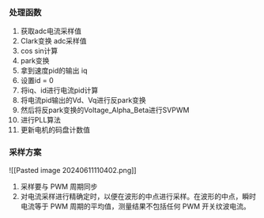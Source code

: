 ### 处理函数
1. 获取adc电流采样值
2. Clark变换 adc采样值
3. cos sin计算
4. park变换
5. 拿到速度pid的输出 iq 
6. 设置id = 0
7. 将iq、id进行电流pid计算
8. 将电流pid输出的Vd、Vq进行反park变换
9. 然后将反park变换的Voltage_Alpha_Beta进行SVPWM
10. 进行PLL算法
11. 更新电机的码盘计数值
### 采样方案
![[Pasted image 20240611110402.png]]
1. 采样要与 PWM 周期同步
2. 对电流采样进行精确定时，以便在波形的中点进行采样。在波形的中点，瞬时电流等于 PWM 周期的平均值，测量结果不包括任何 PWM 开关纹波电流。
